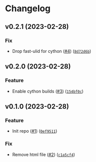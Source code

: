 # Changelog

<!--next-version-placeholder-->

## v0.2.1 (2023-02-28)
### Fix
* Drop fast-ulid for cython ([#4](https://github.com/bdraco/ulid-transform/issues/4)) ([`8d72d6b`](https://github.com/bdraco/ulid-transform/commit/8d72d6b58d306d722f096a5b3697d4365eae397d))

## v0.2.0 (2023-02-28)
### Feature
* Enable cython builds ([#3](https://github.com/bdraco/ulid-transform/issues/3)) ([`154bf0c`](https://github.com/bdraco/ulid-transform/commit/154bf0c8d02591508b87c2c154ba877da2aa8f97))

## v0.1.0 (2023-02-28)
### Feature
* Init repo ([#1](https://github.com/bdraco/ulid-transform/issues/1)) ([`0ef9511`](https://github.com/bdraco/ulid-transform/commit/0ef95113cd638617de16be44909b228d0df5f092))

### Fix
* Remove html file ([#2](https://github.com/bdraco/ulid-transform/issues/2)) ([`c1a5cf4`](https://github.com/bdraco/ulid-transform/commit/c1a5cf4a4a8c5a2c8ba1663b9132d612fe47570d))
